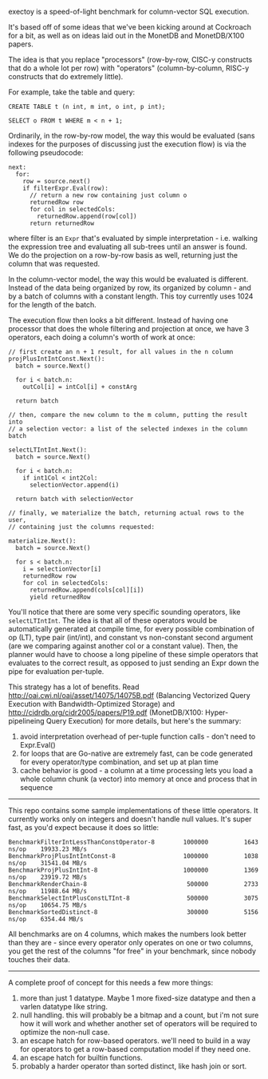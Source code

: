 exectoy is a speed-of-light benchmark for column-vector SQL execution.

It's based off of some ideas that we've been kicking around at Cockroach for a
bit, as well as on ideas laid out in the MonetDB and MonetDB/X100 papers.

The idea is that you replace "processors" (row-by-row, CISC-y constructs that
do a whole lot per row) with "operators" (column-by-column, RISC-y constructs
that do extremely little).

For example, take the table and query:

```
CREATE TABLE t (n int, m int, o int, p int);

SELECT o FROM t WHERE m < n + 1;
```

Ordinarily, in the row-by-row model, the way this would be evaluated (sans
indexes for the purposes of discussing just the execution flow) is via the
following pseudocode:

```
next:
  for:
    row = source.next()
    if filterExpr.Eval(row):
      // return a new row containing just column o
      returnedRow row
      for col in selectedCols:
        returnedRow.append(row[col])
      return returnedRow
```

where filter is an `Expr` that's evaluated by simple interpretation - i.e.
walking the expression tree and evaluating all sub-trees until an answer is
found. We do the projection on a row-by-row basis as well, returning just the
column that was requested.


In the column-vector model, the way this would be evaluated is different.
Instead of the data being organized by row, its organized by column - and by
a batch of columns with a constant length. This toy currently uses 1024 for
the length of the batch.

The execution flow then looks a bit different. Instead of having one processor
that does the whole filtering and projection at once, we have 3 operators, each
doing a column's worth of work at once:

```
// first create an n + 1 result, for all values in the n column
projPlusIntIntConst.Next():
  batch = source.Next()

  for i < batch.n:
    outCol[i] = intCol[i] + constArg

  return batch

// then, compare the new column to the m column, putting the result into
// a selection vector: a list of the selected indexes in the column batch

selectLTIntInt.Next():
  batch = source.Next()

  for i < batch.n:
    if int1Col < int2Col:
      selectionVector.append(i)

  return batch with selectionVector

// finally, we materialize the batch, returning actual rows to the user,
// containing just the columns requested:

materialize.Next():
  batch = source.Next()

  for s < batch.n:
    i = selectionVector[i]
    returnedRow row
    for col in selectedCols:
      returnedRow.append(cols[col][i])
      yield returnedRow
```

You'll notice that there are some very specific sounding operators, like
`selectLTIntInt`. The idea is that all of these operators would be automatically
generated at compile time, for every possible combination of op (LT), type
pair (int/int), and constant vs non-constant second argument (are we comparing
against another col or a constant value). Then, the planner would have to
choose a long pipeline of these simple operators that evaluates to the correct
result, as opposed to just sending an Expr down the pipe for evaluation
per-tuple.

This strategy has a lot of benefits. Read
http://oai.cwi.nl/oai/asset/14075/14075B.pdf (Balancing Vectorized Query
Execution with Bandwidth-Optimized Storage) and
http://cidrdb.org/cidr2005/papers/P19.pdf (MonetDB/X100: Hyper-pipelineing
Query Execution) for more details, but here's the summary:

1. avoid interpretation overhead of per-tuple function calls - don't need to
   Expr.Eval()
2. for loops that are Go-native are extremely fast, can be code generated for
   every operator/type combination, and set up at plan time
3. cache behavior is good - a column at a time processing lets you load a whole
   column chunk (a vector) into memory at once and process that in sequence



----

This repo contains some sample implementations of these little operators. It
currently works only on integers and doesn't handle null values. It's super
fast, as you'd expect because it does so little:


```
BenchmarkFilterIntLessThanConstOperator-8   	 1000000	      1643 ns/op	19933.23 MB/s
BenchmarkProjPlusIntIntConst-8              	 1000000	      1038 ns/op	31541.04 MB/s
BenchmarkProjPlusIntInt-8                   	 1000000	      1369 ns/op	23919.72 MB/s
BenchmarkRenderChain-8                      	  500000	      2733 ns/op	11988.64 MB/s
BenchmarkSelectIntPlusConstLTInt-8          	  500000	      3075 ns/op	10654.75 MB/s
BenchmarkSortedDistinct-8                   	  300000	      5156 ns/op	6354.44 MB/s
```

All benchmarks are on 4 columns, which makes the numbers look better than they
are - since every operator only operates on one or two columns, you get the
rest of the columns "for free" in your benchmark, since nobody touches their
data.

----

A complete proof of concept for this needs a few more things:

1. more than just 1 datatype. Maybe 1 more fixed-size datatype and then a
   varlen datatype like string.
2. null handling. this will probably be a bitmap and a count, but i'm not sure
   how it will work and whether another set of operators will be required to
   optimize the non-null case.
3. an escape hatch for row-based operators. we'll need to build in a way for
   operators to get a row-based computation model if they need one.
4. an escape hatch for builtin functions.
5. probably a harder operator than sorted distinct, like hash join or sort.
